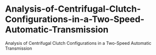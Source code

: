 # Analysis-of-Centrifugal-Clutch-Configurations-in-a-Two-Speed-Automatic-Transmission
Analysis of Centrifugal Clutch Configurations in a Two-Speed Automatic Transmission
